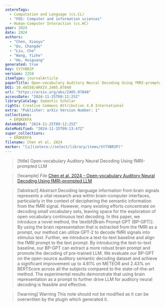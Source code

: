 ```yaml
---
zoteroTags:
  - Computation and Language (cs.CL)
  - "FOS: Computer and information sciences"
  - Human-Computer Interaction (cs.HC)
year: 2024
date: 2024
authors:
  - "Chen, Xiaoyu"
  - "Du, Changde"
  - "Liu, Che"
  - "Wang, Yizhe"
  - "He, Huiguang"
generated: true
key: SY7VBR2P
version: 2258
itemType: journalArticle
paperTitle: Open-vocabulary Auditory Neural Decoding Using fMRI-prompted LLM
DOI: 10.48550/ARXIV.2405.07840
url: "https://arxiv.org/abs/2405.07840"
accessDate: "2024-11-25T09:12:25Z"
libraryCatalog: Semantic Scholar
rights: Creative Commons Attribution 4.0 International
extra: "Publisher: arXiv Version Number: 1"
collections:
  - ERQKEKFA
dateAdded: "2024-11-25T09:12:25Z"
dateModified: "2024-11-25T09:13:47Z"
super_collections:
  - ERQKEKFA
filename: Chen et al. 2024
marker: "[🇿](zotero://select/library/items/SY7VBR2P)"
---
```


> [!title] Open-vocabulary Auditory Neural Decoding Using fMRI-prompted LLM

> [!example] File
> [Chen et al. 2024 - Open-vocabulary Auditory Neural Decoding Using fMRI-prompted LLM](/Papers/PDFs/Chen%20et%20al.%202024%20-%20Open-vocabulary%20Auditory%20Neural%20Decoding%20Using%20fMRI-prompted%20LLM.pdf)

> [!abstract] Abstract
> Decoding language information from brain signals represents a vital research area within brain-computer interfaces, particularly in the context of deciphering the semantic information from the fMRI signal. However, many existing efforts concentrate on decoding small vocabulary sets, leaving space for the exploration of open vocabulary continuous text decoding. In this paper, we introduce a novel method, the \textbf{Brain Prompt GPT (BP-GPT)}. By using the brain representation that is extracted from the fMRI as a prompt, our method can utilize GPT-2 to decode fMRI signals into stimulus text. Further, we introduce a text-to-text baseline and align the fMRI prompt to the text prompt. By introducing the text-to-text baseline, our BP-GPT can extract a more robust brain prompt and promote the decoding of pre-trained LLM. We evaluate our BP-GPT on the open-source auditory semantic decoding dataset and achieve a significant improvement up to $4.61\%$ on METEOR and $2.43\%$ on BERTScore across all the subjects compared to the state-of-the-art method. The experimental results demonstrate that using brain representation as a prompt to further drive LLM for auditory neural decoding is feasible and effective.

>[!warning] Warning
> This note should not be modified as it can be overwritten by the plugin which generated it.

